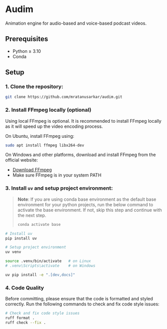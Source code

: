 # Audim

Animation engine for audio-based and voice-based podcast videos.

## Prerequisites

- Python ≥ 3.10
- Conda

## Setup

### 1. Clone the repository:

```bash
git clone https://github.com/mratanusarkar/audim.git
```

### 2. Install FFmpeg locally (optional)

Using local FFmpeg is optional.
It is recommended to install FFmpeg locally as it will speed up the video encoding process.

On Ubuntu, install FFmpeg using:

```bash
sudo apt install ffmpeg libx264-dev
```

On Windows and other platforms, download and install FFmpeg from the official website:

- [Download FFmpeg](https://ffmpeg.org/download.html)
- Make sure FFmpeg is in your system PATH

### 3. Install `uv` and setup project environment:

> **Note**: If you are using conda base environment as the default base environment for your python projects, run the below command to activate the base environment. If not, skip this step and continue with the next step.
>
> ```bash
> conda activate base
> ```

```bash
# Install uv
pip install uv

# Setup project environment
uv venv

source .venv/bin/activate   # on Linux
# .venv\Scripts\activate    # on Windows

uv pip install -e ".[dev,docs]"
```

### 4. Code Quality

Before committing, please ensure that the code is formatted and styled correctly.
Run the following commands to check and fix code style issues:

```bash
# Check and fix code style issues
ruff format .
ruff check --fix .
```
